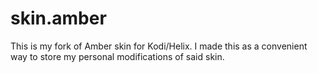 skin.amber
==========
This is my fork of Amber skin for Kodi/Helix. I made this as a convenient way to store my personal modifications of said skin.
